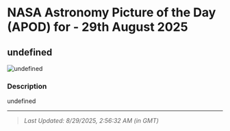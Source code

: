 
# NASA Astronomy Picture of the Day (APOD) for - 29th August 2025
## undefined

![undefined](undefined)

### Description
undefined

---
> _Last Updated: 8/29/2025, 2:56:32 AM (in GMT)_

